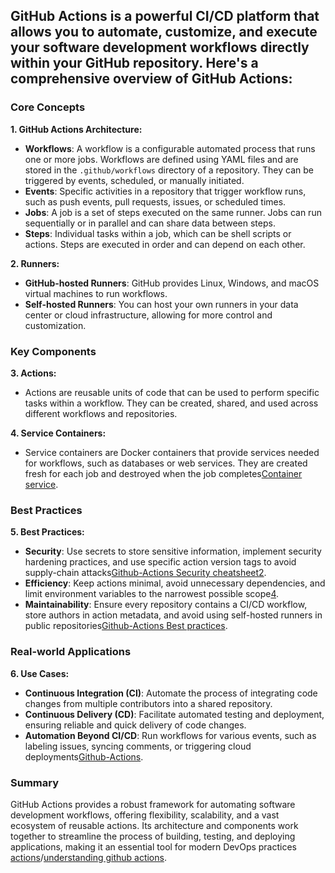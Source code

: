 GitHub Actions is a powerful CI/CD platform that allows you to automate, customize, and execute your software development workflows directly within your GitHub repository. Here's a comprehensive overview of GitHub Actions:
---
### Core Concepts

**1. GitHub Actions Architecture:**
   - **Workflows**: A workflow is a configurable automated process that runs one or more jobs. Workflows are defined using YAML files and are stored in the `.github/workflows` directory of a repository. They can be triggered by events, scheduled, or manually initiated.
   - **Events**: Specific activities in a repository that trigger workflow runs, such as push events, pull requests, issues, or scheduled times.
   - **Jobs**: A job is a set of steps executed on the same runner. Jobs can run sequentially or in parallel and can share data between steps.
   - **Steps**: Individual tasks within a job, which can be shell scripts or actions. Steps are executed in order and can depend on each other.

**2. Runners:**
   - **GitHub-hosted Runners**: GitHub provides Linux, Windows, and macOS virtual machines to run workflows.
   - **Self-hosted Runners**: You can host your own runners in your data center or cloud infrastructure, allowing for more control and customization.

### Key Components

**3. Actions:**
   - Actions are reusable units of code that can be used to perform specific tasks within a workflow. They can be created, shared, and used across different workflows and repositories.

**4. Service Containers:**
   - Service containers are Docker containers that provide services needed for workflows, such as databases or web services. They are created fresh for each job and destroyed when the job completes[Container service](https://docs.github.com/en/actions/use-cases-and-examples/using-containerized-services/about-service-containers).

### Best Practices

**5. Best Practices:**
   - **Security**: Use secrets to store sensitive information, implement security hardening practices, and use specific action version tags to avoid supply-chain attacks[Github-Actions Security cheatsheet](https://docs.github.com/en/actions/security-for-github-actions/security-guides/security-hardening-for-github-actions)[2](https://blog.gitguardian.com/github-actions-security-cheat-sheet/).
   - **Efficiency**: Keep actions minimal, avoid unnecessary dependencies, and limit environment variables to the narrowest possible scope[4](https://www.datree.io/resources/github-actions-best-practices).
   - **Maintainability**: Ensure every repository contains a CI/CD workflow, store authors in action metadata, and avoid using self-hosted runners in public repositories[Github-Actions Best practices](https://www.datree.io/resources/github-actions-best-practices).

### Real-world Applications

**6. Use Cases:**
   - **Continuous Integration (CI)**: Automate the process of integrating code changes from multiple contributors into a shared repository.
   - **Continuous Delivery (CD)**: Facilitate automated testing and deployment, ensuring reliable and quick delivery of code changes.
   - **Automation Beyond CI/CD**: Run workflows for various events, such as labeling issues, syncing comments, or triggering cloud deployments[Github-Actions](https://docs.github.com/en/actions/about-github-actions/understanding-github-actions).

### Summary

GitHub Actions provides a robust framework for automating software development workflows, offering flexibility, scalability, and a vast ecosystem of reusable actions. Its architecture and components work together to streamline the process of building, testing, and deploying applications, making it an essential tool for modern DevOps practices   [actions](https://docs.github.com/en/actions)/[understanding github actions](https://docs.github.com/en/enterprise-cloud@latest/enterprise-onboarding/github-actions-for-your-enterprise/understanding-github-actions).
